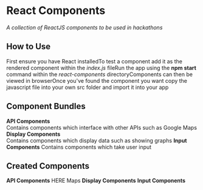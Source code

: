# React Components
_A collection of ReactJS components to be used in hackathons_
## How to Use
First ensure you have React installedTo test a component add it as the rendered component within the _index.js_ fileRun the app using the **npm start** command within the _react-components_ directoryComponents can then be viewed in browserOnce you've found the component you want copy the javascript file into your own src folder and import it into your app
## Component Bundles
**API Components**  
Contains components which interface with other APIs such as Google Maps 
**Display Components**    
Contains components which display data such as showing graphs
**Input Components** 
Contains components which take user input

 ## Created Components
**API Components**
HERE Maps
**Display Components**
**Input Components**
